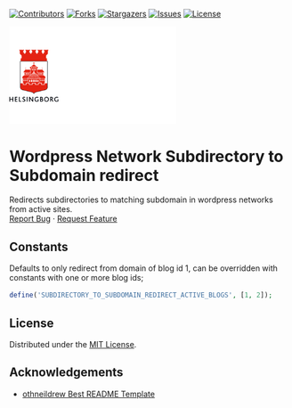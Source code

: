 <!-- SHIELDS -->
[![Contributors][contributors-shield]][contributors-url]
[![Forks][forks-shield]][forks-url]
[![Stargazers][stars-shield]][stars-url]
[![Issues][issues-shield]][issues-url]
[![License][license-shield]][license-url]

<p>
  <a href="https://github.com/helsingborg-stad/subpath-to-subdomain-redirect">
    <img src="docs/images/hbg-github-logo-combo.png" alt="Logo" width="300">
  </a>
</p>
<h1>Wordpress Network Subdirectory to Subdomain redirect</h1>
<p>
  Redirects subdirectories to matching subdomain in wordpress networks from active sites.
  <br />
  <a href="https://github.com/helsingborg-stad/subpath-to-subdomain-redirect/issues">Report Bug</a>
  ·
  <a href="https://github.com/helsingborg-stad/subpath-to-subdomain-redirect/issues">Request Feature</a>
</p>

## Constants
Defaults to only redirect from domain of blog id 1, can be overridden with constants with one or more blog ids;
```php
define('SUBDIRECTORY_TO_SUBDOMAIN_REDIRECT_ACTIVE_BLOGS', [1, 2]);
```

## License
Distributed under the [MIT License][license-url].


## Acknowledgements
- [othneildrew Best README Template](https://github.com/othneildrew/Best-README-Template)


<!-- MARKDOWN LINKS & IMAGES -->
<!-- https://www.markdownguide.org/basic-syntax/#reference-style-links -->
[contributors-shield]: https://img.shields.io/github/contributors/helsingborg-stad/subpath-to-subdomain-redirect.svg?style=flat-square
[contributors-url]: https://github.com/helsingborg-stad/subpath-to-subdomain-redirect/graphs/contributors
[forks-shield]: https://img.shields.io/github/forks/helsingborg-stad/subpath-to-subdomain-redirect.svg?style=flat-square
[forks-url]: https://github.com/helsingborg-stad/subpath-to-subdomain-redirect/network/members
[stars-shield]: https://img.shields.io/github/stars/helsingborg-stad/subpath-to-subdomain-redirect.svg?style=flat-square
[stars-url]: https://github.com/helsingborg-stad/subpath-to-subdomain-redirect/stargazers
[issues-shield]: https://img.shields.io/github/issues/helsingborg-stad/subpath-to-subdomain-redirect.svg?style=flat-square
[issues-url]: https://github.com/helsingborg-stad/subpath-to-subdomain-redirect/issues
[license-shield]: https://img.shields.io/github/license/helsingborg-stad/subpath-to-subdomain-redirect.svg?style=flat-square
[license-url]: https://raw.githubusercontent.com/helsingborg-stad/subpath-to-subdomain-redirect/main/LICENSE
